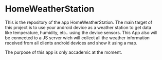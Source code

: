 HomeWeatherStation
==================

This is the repository of the app HomeWeatherStation. The main target of this project is to use your android device as a weather station to get data like temperature, humidity, etc.. using the device sensors. This App also will be connected to a JS server wich will collect all the weather information received from all clients android devices and show it using a map.

The purpose of this app is only accademic at the moment.
